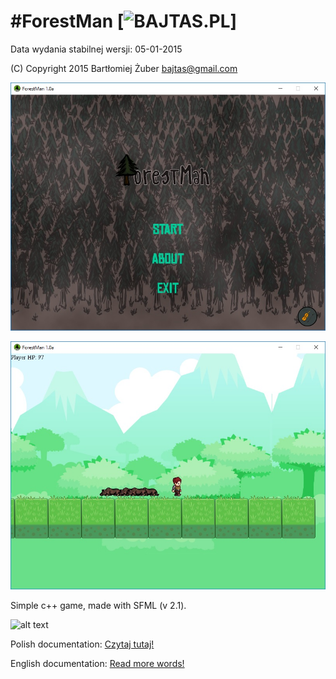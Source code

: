 #ForestMan [![BAJTAS.PL](https://img.shields.io/badge/bajtas.pl-ForestMan-ffb400.svg?style=flat-square)]
==================
Data wydania stabilnej wersji: 05-01-2015

(C) Copyright 2015 Bartłomiej Żuber <bajtas@gmail.com>

![Alt text](/docs/menu.jpg?raw=true "Menu")

![Alt text](/docs/game.jpg?raw=true "Game")

Simple c++ game, made with SFML (v 2.1).

![alt text](https://encrypted-tbn3.gstatic.com/images?q=tbn:ANd9GcSSsnTNn7HmcHidzl_zH3_w6cHArujZ3MF5rXHaLA6eMvjHAB7O "Line separator")

Polish documentation: [Czytaj tutaj!](docs/README_POLISH.md)

English documentation: [Read more words!](docs/README_ENGLISH.md)
